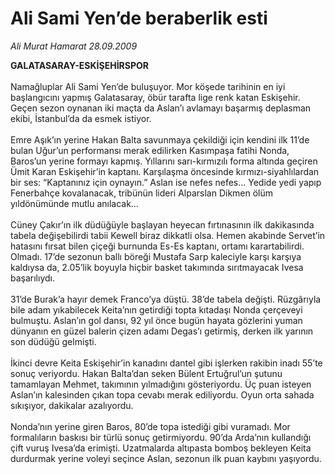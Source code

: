 # Ali Sami Yen’de beraberlik esti

*Ali Murat Hamarat 28.09.2009*

<div class="taraf_structure_2col_1zq">
<div class="margen_n">



 <p><strong>GALATASARAY-ESKİŞEHİRSPOR<br/></strong><br/>Namağluplar Ali Sami Yen’de buluşuyor. Mor köşede tarihinin en iyi başlangıcını yapmış Galatasaray, öbür tarafta lige renk katan Eskişehir. Geçen sezon oynanan iki maçta da Aslan’ı avlamayı başarmış deplasman ekibi, İstanbul’da da esmek istiyor. <br/><br/>Emre Aşık’ın yerine Hakan Balta savunmaya çekildiği için kendini ilk 11’de bulan Uğur’un performansı merak edilirken Kasımpaşa fatihi Nonda, Baros’un yerine formayı kapmış. Yıllarını sarı-kırmızılı forma altında geçiren Ümit Karan Eskişehir’in kaptanı. Karşılaşma öncesinde kırmızı-siyahlılardan bir ses: “Kaptanınız için oynayın.” Aslan ise nefes nefes… Yedide yedi yapıp Fenerbahçe kovalanacak, tribünün lideri Alparslan Dikmen ölüm yıldönümünde mutlu anılacak… <br/><br/>Cüney Çakır’ın ilk düdüğüyle başlayan heyecan fırtınasının ilk dakikasında tabela değişebilirdi tabii Kewell biraz dikkatli olsa. Hemen akabinde Servet’in hatasını fırsat bilen çiçeği burnunda Es-Es kaptanı, ortamı karartabilirdi. Olmadı. 17’de sezonun ballı böreği Mustafa Sarp kaleciyle karşı karşıya kaldıysa da, 2.05’lik boyuyla hiçbir basket takımında sırıtmayacak Ivesa başarılıydı. <br/><br/>31’de Burak’a hayır demek Franco’ya düştü. 38’de tabela değişti. Rüzgârıyla bile adam yıkabilecek Keita’nın getirdiği topta kıtadaşı Nonda çerçeveyi bulmuştu. Aslan’ın gol dansı, 92 yıl önce bugün hayata gözlerini yuman dünyanın en güzel balerin çizen adamı Degas’ı getirmiş, derken ilk yarının son düdüğü gelmişti. <br/><br/>İkinci devre Keita Eskişehir’in kanadını dantel gibi işlerken rakibin inadı 55’te sonuç veriyordu. Hakan Balta’dan seken Bülent Ertuğrul’un şutunu tamamlayan Mehmet, takımının yılmadığını gösteriyordu. Üç puan isteyen Aslan’ın kalesinden çıkan topa cevabı merak ediliyordu. Oyun orta sahada sıkışıyor, dakikalar azalıyordu. <br/><br/>Nonda’nın yerine giren Baros, 80’de topa istediği gibi vuramadı. Mor formalıların baskısı bir türlü sonuç getirmiyordu. 90’da Arda’nın kullandığı çift vuruş Ivesa’da erimişti. Uzatmalarda altıpasta bomboş bekleyen Keita durdurmak yerine voleyi seçince Aslan, sezonun ilk puan kaybını yaşıyordu. </p>
<br/>
<br/>
<br/>



<br/>


<div id="taraf_not">
</div>

</div>


</div>
